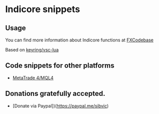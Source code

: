 # Indicore snippets

## Usage

You can find more information about Indicore functions at [FXCodebase](http://www.fxcodebase.com/bin/products/IndicoreSDK/3.3.0/help/Lua/web-content.html#index.html)

Based on [keyring/vsc-lua](https://github.com/keyring/vsc-lua)

## Code snippets for other platforms

* [MetaTrade 4/MQL4](https://github.com/sibvic/vsc-mq4-snippets)

## Donations gratefully accepted.

* [Donate via Paypal])(https://paypal.me/sibvic)
